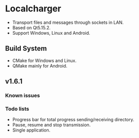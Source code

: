 # Localcharger
* Transport files and messages through sockets in LAN.
* Based on Qt5.15.2.
* Support Windows, Linux and Android.

## Build System
* CMake for Windows and Linux.
* QMake mainly for Android.

## v1.6.1
### Known issues
### Todo lists
* Progress bar for total progress sending/receiving directory.
* Pause, resume and stop transmission.
* Single application.

